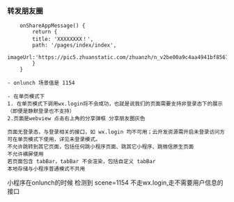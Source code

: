 ### 转发朋友圈

```shell
    onShareAppMessage() {
        return {
        title: 'XXXXXXXX！',
        path: '/pages/index/index',
        imageUrl:'https://pic5.zhuanstatic.com/zhuanzh/n_v2be00a9c4aa4941bf8567f5fd999e2709.png',
        }
    }

```
    - onlunch 场景值是 1154  

    - 在单页模式下
    1. 在单页模式下调用wx.login将不会成功，也就是说我们的页面需要支持非登录态下的展示（即便是静默登录也不支持）
    2.页面是webview 点击右上角的分享弹框 分享朋友圈灰色

    页面无登录态，与登录相关的接口，如 wx.login 均不可用；云开发资源需开启未登录访问方可在单页模式下使用，详见未登录模式。
    不允许跳转到其它页面，包括任何跳小程序页面、跳其它小程序、跳微信原生页面
    不允许横屏使用
    若页面包含 tabBar，tabBar 不会渲染，包括自定义 tabBar
    本地存储与小程序普通模式不共用

小程序在onlunch的时候 检测到   scene=1154 不走wx.login,走不需要用户信息的接口 

